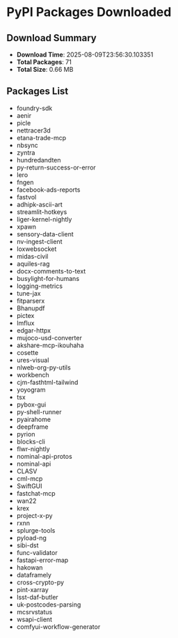 # PyPI Packages Downloaded

## Download Summary
- **Download Time**: 2025-08-09T23:56:30.103351
- **Total Packages**: 71
- **Total Size**: 0.66 MB

## Packages List
- foundry-sdk
- aenir
- picle
- nettracer3d
- etana-trade-mcp
- nbsync
- zyntra
- hundredandten
- py-return-success-or-error
- lero
- fngen
- facebook-ads-reports
- fastvol
- adhipk-ascii-art
- streamlit-hotkeys
- liger-kernel-nightly
- xpawn
- sensory-data-client
- nv-ingest-client
- loxwebsocket
- midas-civil
- aquiles-rag
- docx-comments-to-text
- busylight-for-humans
- logging-metrics
- tune-jax
- fitparserx
- Bhanupdf
- pictex
- lmflux
- edgar-httpx
- mujoco-usd-converter
- akshare-mcp-ikouhaha
- cosette
- ures-visual
- nlweb-org-py-utils
- workbench
- cjm-fasthtml-tailwind
- yoyogram
- tsx
- pybox-gui
- py-shell-runner
- pyairahome
- deepframe
- pyrion
- blocks-cli
- flwr-nightly
- nominal-api-protos
- nominal-api
- CLASV
- cml-mcp
- SwiftGUI
- fastchat-mcp
- wan22
- krex
- project-x-py
- rxnn
- splurge-tools
- pyload-ng
- sibi-dst
- func-validator
- fastapi-error-map
- hakowan
- dataframely
- cross-crypto-py
- pint-xarray
- lsst-daf-butler
- uk-postcodes-parsing
- mcsrvstatus
- wsapi-client
- comfyui-workflow-generator
